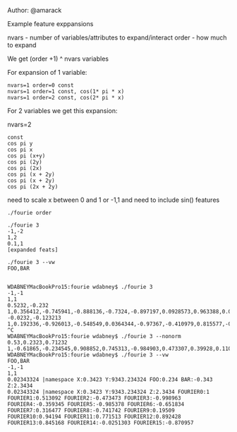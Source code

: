 Author: @amarack

Example feature exppansions

nvars - number of variables/attributes to expand/interact
order - how much to expand

We get (order +1) ^ nvars variables

For expansion of 1 variable:
```
nvars=1 order=0 const
nvars=1 order=1 const, cos(1* pi * x)
nvars=1 order=2 const, cos(2* pi * x)
```
For 2 variables we get this expansion:

nvars=2
```
const
cos pi y
cos pi x
cos pi (x+y)
cos pi (2y)
cos pi (2x)
cos pi (x + 2y)
cos pi (x + 2y)
cos pi (2x + 2y)
```
need to scale x between 0 and 1
or -1,1 and need to include sin() features

```
./fourie order

./fourie 3
-1,-2
1,2
0.1,1
[expanded feats]

./fourie 3 --vw
FOO,BAR


WDABNEYMacBookPro15:fourie wdabney$ ./fourie 3
-1,-1
1,1
0.5232,-0.232
1,0.356412,-0.745941,-0.888136,-0.7324,-0.897197,0.0928573,0.963388,0.0728206,0.957802,0.609924,-0.523034,0.625733,-0.505793,-0.986274,-0.197246
-0.0232,-0.123213
1,0.192336,-0.926013,-0.548549,0.0364344,-0.97367,-0.410979,0.815577,-0.997345,-0.263287,0.896066,0.607979,-0.10911,0.954484,0.476274,-0.771275
^C
WDABNEYMacBookPro15:fourie wdabney$ ./fourie 3 --nonorm
0.53,0.2323,0.71232
1,-0.61865,-0.234545,0.908852,0.745313,-0.984903,0.473307,0.39928,0.110983,-0.849473,0.940069,-0.313674,-0.579879,-0.281343,0.927985,-0.866852,-0.0941084,-0.72396,0.989864,-0.500798,-0.733896,-0.079649,0.832446,-0.950336,-0.999856,0.605233,0.251002,-0.915797,-0.756516,0.981825,-0.458296,-0.414776,-0.982287,0.754911,0.0482359,-0.814593,-0.607182,0.999895,-0.629988,-0.220411,0.0772064,0.735558,-0.987312,0.486043,0.722268,0.0965474,-0.841726,0.944919,0.278991,0.581873,-0.998943,0.654118,0.848178,-0.108548,-0.713871,0.991821,0.985325,-0.743677,-0.0651729,0.824316,0.620573,-0.999997,0.616723,0.236926
WDABNEYMacBookPro15:fourie wdabney$ ./fourie 3 --vw 
FOO,BAR
-1,-1
1,1
0.02343324 |namespace X:0.3423 Y:9343.234324 FOO:0.234 BAR:-0.343 Z:2.3434
0.02343324 |namespace X:0.3423 Y:9343.234324 Z:2.3434 FOURIER0:1 FOURIER1:0.513092 FOURIER2:-0.473473 FOURIER3:-0.998963 FOURIER4:-0.359345 FOURIER5:-0.985378 FOURIER6:-0.651834 FOURIER7:0.316477 FOURIER8:-0.741742 FOURIER9:0.19509 FOURIER10:0.94194 FOURIER11:0.771513 FOURIER12:0.892428 FOURIER13:0.845168 FOURIER14:-0.0251303 FOURIER15:-0.870957 
```
